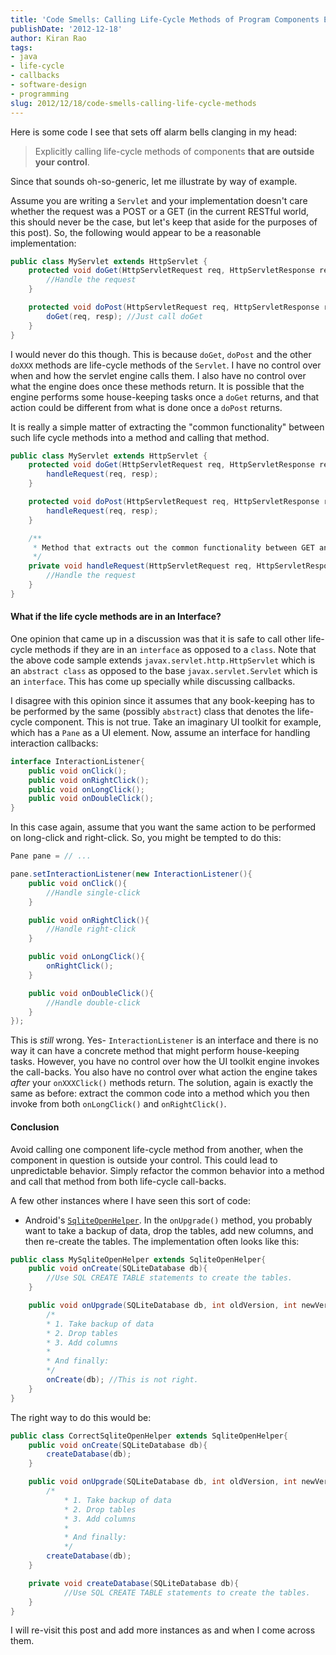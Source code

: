 ```yaml
--- 
title: 'Code Smells: Calling Life-Cycle Methods of Program Components Explicitly' 
publishDate: '2012-12-18' 
author: Kiran Rao
tags: 
- java 
- life-cycle 
- callbacks 
- software-design 
- programming
slug: 2012/12/18/code-smells-calling-life-cycle-methods
---
```


Here is some code I see that sets off alarm bells clanging in my head:

> Explicitly calling life-cycle methods of components **that are outside
> your control**.

Since that sounds oh-so-generic, let me illustrate by way of example.

Assume you are writing a `Servlet` and your implementation doesn't care
whether the request was a POST or a GET (in the current RESTful world,
this should never be the case, but let's keep that aside for the
purposes of this post). So, the following would appear to be a
reasonable implementation:

```java
public class MyServlet extends HttpServlet {
    protected void doGet(HttpServletRequest req, HttpServletResponse resp) {
        //Handle the request 
    }

    protected void doPost(HttpServletRequest req, HttpServletResponse resp) {
        doGet(req, resp); //Just call doGet
    }
}
```

I would never do this though. This is because `doGet`, `doPost` and the
other `doXXX` methods are life-cycle methods of the `Servlet`. I have no
control over when and how the servlet engine calls them. I also have no
control over what the engine does once these methods return. It is
possible that the engine performs some house-keeping tasks once a
`doGet` returns, and that action could be different from what is done
once a `doPost` returns.

It is really a simple matter of extracting the "common functionality"
between such life cycle methods into a method and calling that method.

```java
public class MyServlet extends HttpServlet {
    protected void doGet(HttpServletRequest req, HttpServletResponse resp) {
        handleRequest(req, resp);
    }

    protected void doPost(HttpServletRequest req, HttpServletResponse resp) {
        handleRequest(req, resp);
    }

    /**
     * Method that extracts out the common functionality between GET and POST requests
     */
    private void handleRequest(HttpServletRequest req, HttpServletResponse resp){
        //Handle the request
    }
}
```

#### What if the life cycle methods are in an Interface?

One opinion that came up in a discussion was that it is safe to call
other life-cycle methods if they are in an `interface` as opposed to a
`class`. Note that the above code sample extends
`javax.servlet.http.HttpServlet` which is an `abstract class` as opposed
to the base `javax.servlet.Servlet` which is an `interface`. This has
come up specially while discussing callbacks.

I disagree with this opinion since it assumes that any book-keeping has
to be performed by the same (possibly `abstract`) class that denotes the
life-cycle component. This is not true. Take an imaginary UI toolkit for
example, which has a `Pane` as a UI element. Now, assume an interface
for handling interaction callbacks:

```java
interface InteractionListener{
    public void onClick();
    public void onRightClick();
    public void onLongClick();
    public void onDoubleClick();
}
```

In this case again, assume that you want the same action to be performed
on long-click and right-click. So, you might be tempted to do this:

```java
Pane pane = // ...

pane.setInteractionListener(new InteractionListener(){
    public void onClick(){
        //Handle single-click
    }

    public void onRightClick(){
        //Handle right-click
    }

    public void onLongClick(){
        onRightClick();
    }

    public void onDoubleClick(){
        //Handle double-click
    }
});
```

This is *still* wrong. Yes- `InteractionListener` is an interface and
there is no way it can have a concrete method that might perform
house-keeping tasks. However, you have no control over how the UI
toolkit engine invokes the call-backs. You also have no control over
what action the engine takes *after* your `onXXXClick()` methods return.
The solution, again is exactly the same as before: extract the common
code into a method which you then invoke from both `onLongClick()` and
`onRightClick()`.  

#### Conclusion

Avoid calling one component life-cycle method from another, when the
component in question is outside your control. This could lead to
unpredictable behavior. Simply refactor the common behavior into a
method and call that method from both life-cycle call-backs.

A few other instances where I have seen this sort of code:

-   Android's
    [`SqliteOpenHelper`](http://developer.android.com/reference/android/database/sqlite/SQLiteOpenHelper.html).
    In the `onUpgrade()` method, you probably want to take a backup of
    data, drop the tables, add new columns, and then re-create the
    tables. The implementation often looks like this:

```java
public class MySqliteOpenHelper extends SqliteOpenHelper{
    public void onCreate(SQLiteDatabase db){
        //Use SQL CREATE TABLE statements to create the tables.
    }

    public void onUpgrade(SQLiteDatabase db, int oldVersion, int newVersion){
        /*
        * 1. Take backup of data
        * 2. Drop tables
        * 3. Add columns
        *
        * And finally:
        */
        onCreate(db); //This is not right.
    }
}
```

The right way to do this would be:

```java
public class CorrectSqliteOpenHelper extends SqliteOpenHelper{
    public void onCreate(SQLiteDatabase db){
        createDatabase(db);
    }

    public void onUpgrade(SQLiteDatabase db, int oldVersion, int newVersion){
        /*
            * 1. Take backup of data
            * 2. Drop tables
            * 3. Add columns
            *
            * And finally:
            */
        createDatabase(db);
    }

    private void createDatabase(SQLiteDatabase db){
            //Use SQL CREATE TABLE statements to create the tables.
    }
}
```
I will re-visit this post and add more instances as and when I come
across them.
